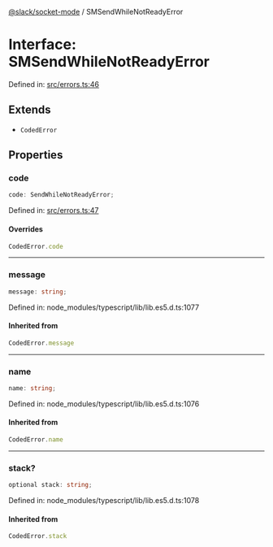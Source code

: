 [@slack/socket-mode](../index.md) / SMSendWhileNotReadyError

# Interface: SMSendWhileNotReadyError

Defined in: [src/errors.ts:46](https://github.com/slackapi/node-slack-sdk/blob/main/packages/socket-mode/src/errors.ts#L46)

## Extends

- `CodedError`

## Properties

### code

```ts
code: SendWhileNotReadyError;
```

Defined in: [src/errors.ts:47](https://github.com/slackapi/node-slack-sdk/blob/main/packages/socket-mode/src/errors.ts#L47)

#### Overrides

```ts
CodedError.code
```

***

### message

```ts
message: string;
```

Defined in: node\_modules/typescript/lib/lib.es5.d.ts:1077

#### Inherited from

```ts
CodedError.message
```

***

### name

```ts
name: string;
```

Defined in: node\_modules/typescript/lib/lib.es5.d.ts:1076

#### Inherited from

```ts
CodedError.name
```

***

### stack?

```ts
optional stack: string;
```

Defined in: node\_modules/typescript/lib/lib.es5.d.ts:1078

#### Inherited from

```ts
CodedError.stack
```
